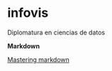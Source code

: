 # infovis
Diplomatura en ciencias de datos

**Markdown**

[Mastering markdown](https://guides.github.com/features/mastering-markdown/)
